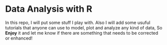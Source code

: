 # Data Analysis with R
In this repo, I will put some stuff I play with. Also I will add some usuful tutorials that anyone can use to model, plot and analyze any kind of data, So **Enjoy** it and let me know if there are something that needs to be corrected or enhanced!
